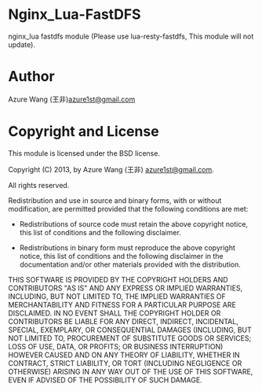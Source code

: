 Nginx_Lua-FastDFS
=================

nginx_lua fastdfs module (Please use lua-resty-fastdfs, This module will not update).


<h1>
<a name="author" class="anchor" href="#author"><span class="mini-icon mini-icon-link"></span></a>
<a name="author" href="#author"></a>
Author
</h1>

<p>Azure Wang (王非)<a href="mailto:azure1st@gmail.com">azure1st@gmail.com</a></p>

<h1>
<a name="copyright-and-license" class="anchor" href="#copyright-and-license"><span class="mini-icon mini-icon-link"></span></a>
<a name="copyright-and-license" href="#copyright-and-license"></a>
Copyright and License
</h1>

<p>This module is licensed under the BSD license.</p>

<p>Copyright (C) 2013, by Azure Wang (王非) <a href="mailto:azure1st@gmail.com">azure1st@gmail.com</a>.</p>

<p>All rights reserved.</p>

<p>Redistribution and use in source and binary forms, with or without modification, are permitted provided that the following conditions are met:</p>

<ul>
<li>
    <p>Redistributions of source code must retain the above copyright notice, this list of conditions and the following disclaimer.</p>
</li>
<li>
    <p>Redistributions in binary form must reproduce the above copyright notice, this list of conditions and the following disclaimer in the documentation and/or other materials provided with the distribution.</p>
</li>
</ul><p>THIS SOFTWARE IS PROVIDED BY THE COPYRIGHT HOLDERS AND CONTRIBUTORS "AS IS" AND ANY EXPRESS OR IMPLIED WARRANTIES, INCLUDING, BUT NOT LIMITED TO, THE IMPLIED WARRANTIES OF MERCHANTABILITY AND FITNESS FOR A PARTICULAR PURPOSE ARE DISCLAIMED. IN NO EVENT SHALL THE COPYRIGHT HOLDER OR CONTRIBUTORS BE LIABLE FOR ANY DIRECT, INDIRECT, INCIDENTAL, SPECIAL, EXEMPLARY, OR CONSEQUENTIAL DAMAGES (INCLUDING, BUT NOT LIMITED TO, PROCUREMENT OF SUBSTITUTE GOODS OR SERVICES; LOSS OF USE, DATA, OR PROFITS; OR BUSINESS INTERRUPTION) HOWEVER CAUSED AND ON ANY THEORY OF LIABILITY, WHETHER IN CONTRACT, STRICT LIABILITY, OR TORT (INCLUDING NEGLIGENCE OR OTHERWISE) ARISING IN ANY WAY OUT OF THE USE OF THIS SOFTWARE, EVEN IF ADVISED OF THE POSSIBILITY OF SUCH DAMAGE.</p>
